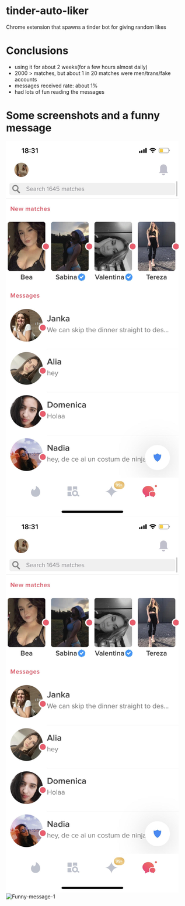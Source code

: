 # tinder-auto-liker
Chrome extension that spawns a tinder bot for giving random likes

# Conclusions

* using it for about 2 weeks(for a few hours almost daily)
* 2000 > matches, but about 1 in 20 matches were men/trans/fake accounts
* messages received rate: about 1%
* had lots of fun reading the messages

# Some screenshots and a funny message

![Screeenshot-1](https://github.com/schesa/tinder-auto-liker/blob/main/tinder-1.jpg)
![Screeenshot-2](https://github.com/schesa/tinder-auto-liker/blob/main/tinder-1.jpg)
![Funny-message-1](https://github.com/schesa/tinder-auto-liker/blob/main/tiner-3.jpg)
